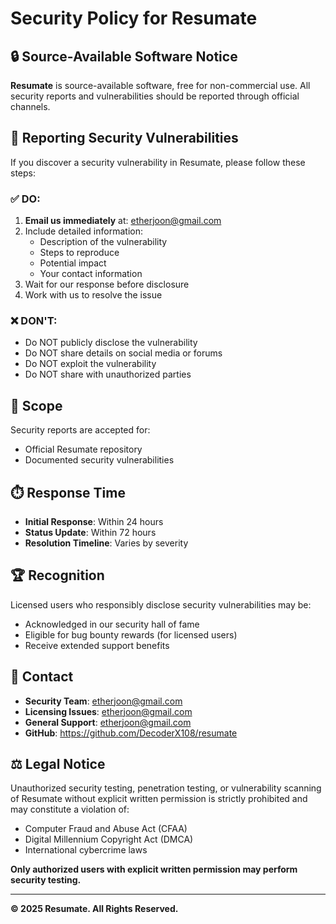 # Security Policy for Resumate

## 🔒 Source-Available Software Notice

**Resumate** is source-available software, free for non-commercial use. All security reports and vulnerabilities should be reported through official channels.

## 🚨 Reporting Security Vulnerabilities

If you discover a security vulnerability in Resumate, please follow these steps:

### ✅ DO:

1. **Email us immediately** at: etherjoon@gmail.com
2. Include detailed information:
   - Description of the vulnerability
   - Steps to reproduce
   - Potential impact
   - Your contact information
3. Wait for our response before disclosure
4. Work with us to resolve the issue

### ❌ DON'T:

- Do NOT publicly disclose the vulnerability
- Do NOT share details on social media or forums
- Do NOT exploit the vulnerability
- Do NOT share with unauthorized parties

## 🎯 Scope

Security reports are accepted for:

- Official Resumate repository
- Documented security vulnerabilities

## ⏱️ Response Time

- **Initial Response**: Within 24 hours
- **Status Update**: Within 72 hours
- **Resolution Timeline**: Varies by severity

## 🏆 Recognition

Licensed users who responsibly disclose security vulnerabilities may be:

- Acknowledged in our security hall of fame
- Eligible for bug bounty rewards (for licensed users)
- Receive extended support benefits

## 📧 Contact

- **Security Team**: etherjoon@gmail.com
- **Licensing Issues**: etherjoon@gmail.com
- **General Support**: etherjoon@gmail.com
- **GitHub**: https://github.com/DecoderX108/resumate

## ⚖️ Legal Notice

Unauthorized security testing, penetration testing, or vulnerability scanning of Resumate without explicit written permission is strictly prohibited and may constitute a violation of:

- Computer Fraud and Abuse Act (CFAA)
- Digital Millennium Copyright Act (DMCA)
- International cybercrime laws

**Only authorized users with explicit written permission may perform security testing.**

---

**© 2025 Resumate. All Rights Reserved.**
